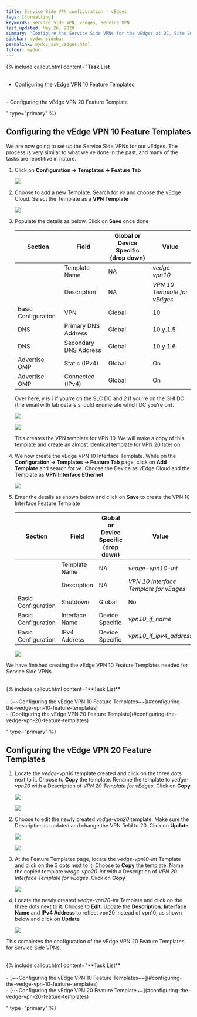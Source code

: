 ```yaml
---
title: Service Side VPN configuration - vEdges
tags: [formatting]
keywords: Service Side VPN, vEdges, Service VPN
last_updated: May 26, 2020
summary: "Configure the Service Side VPNs for the vEdges at DC, Site 20 and Site 30"
sidebar: mydoc_sidebar
permalink: mydoc_ssv_vedges.html
folder: mydoc
---
```


{% include callout.html content="**Task List**
<br/><br/>
- Configuring the vEdge VPN 10 Feature Templates
<br/>
- Configuring the vEdge VPN 20 Feature Template
<br/>

" type="primary" %}

## Configuring the vEdge VPN 10 Feature Templates

We are now going to set up the Service Side VPNs for our vEdges. The process is very similar to what we've done in the past, and many of the tasks are repetitive in nature.

1. Click on **Configuration -> Templates -> Feature Tab**

    ![](/images/Service_vEdges_Templates/01_tempf.PNG)

2. Choose to add a new Template. Search for *ve* and choose the vEdge Cloud. Select the Template as a **VPN Template**

    ![](/images/Service_vEdges_Templates/02_addtempvpn.PNG)

3. Populate the details as below. Click on **Save** once done

    | Section                   | Field                 | Global or Device Specific (drop down) | Value                        |
    |---------------------------|-----------------------|---------------------------------------|------------------------------|
    |                           | Template Name         | NA                                    | *vedge-vpn10*                |
    |                           | Description           | NA                                    | *VPN 10 Template for vEdges* |
    | Basic Configuration       | VPN                   | Global                                | 10                           |
    | DNS | Primary DNS Address   | Global                                | 10.y.1.5                     |
    | DNS | Secondary DNS Address | Global                                | 10.y.1.6                     |
    | Advertise OMP             | Static (IPv4)         | Global                                | On                           |
    | Advertise OMP             | Connected (IPv4)      | Global                                | On                           |

    Over here, y is *1* if you're on the SLC DC and *2* if you're on the GHI DC (the email with lab details should enumerate which DC you're on).

    ![](/images/Service_vEdges_Templates/03_vpndet.PNG)

    ![](/images/Service_vEdges_Templates/04_advompsave.PNG)

    This creates the VPN template for VPN 10. We will make a copy of this template and create an almost identical template for VPN 20 later on.

4. We now create the vEdge VPN 10 Interface Template. While on the **Configuration -> Templates -> Feature Tab** page, click on **Add Template** and search for *ve*. Choose the Device as vEdge Cloud and the Template as **VPN Interface Ethernet**

    ![](/images/Service_vEdges_Templates/09_vpnint.PNG)

5. Enter the details as shown below and click on **Save** to create the VPN 10 Interface Feature Template

    | Section             | Field          | Global or Device Specific (drop down) | Value                                  |
    |---------------------|----------------|---------------------------------------|----------------------------------------|
    |                     | Template Name  | NA                                    | *vedge-vpn10-int*                      |
    |                     | Description    | NA                                    | *VPN 10 Interface Template for vEdges* |
    | Basic Configuration | Shutdown       | Global                                | No                                     |
    | Basic Configuration | Interface Name | Device Specific                       | *vpn10_if_name*                        |
    | Basic Configuration | IPv4 Address   | Device Specific                       | *vpn10_if_ipv4_address*                |

    ![](/images/Service_vEdges_Templates/10_intconf.PNG)

We have finished creating the vEdge VPN 10 Feature Templates needed for Service Side VPNs.

<br/>
{% include callout.html content="**Task List**
<br/><br/>
- [~~Configuring the vEdge VPN 10 Feature Templates~~](#configuring-the-vedge-vpn-10-feature-templates)
<br/>
- [Configuring the vEdge VPN 20 Feature Template](#configuring-the-vedge-vpn-20-feature-templates)
<br/>

" type="primary" %}

## Configuring the vEdge VPN 20 Feature Templates

1. Locate the *vedge-vpn10* template created and click on the three dots next to it. Choose to **Copy** the template. Rename the template to *vedge-vpn20* with a Description of *VPN 20 Template for vEdges*. Click on **Copy**

    ![](/images/Service_vEdges_Templates/05_copyvpn10.PNG)

    ![](/images/Service_vEdges_Templates/06_ren.PNG)

2. Choose to edit the newly created *vedge-vpn20* template. Make sure the Description is updated and change the VPN field to 20. Click on **Update**

    ![](/images/Service_vEdges_Templates/07_edit.PNG)

    ![](/images/Service_vEdges_Templates/08_descvpnupda.PNG)

3. At the Feature Templates page, locate the *vedge-vpn10-int* Template and click on the 3 dots next to it. Choose to **Copy** the template. Name the copied template *vedge-vpn20-int* with a Description of *VPN 20 Interface Template for vEdges*. Click on **Copy**

    ![](/images/Service_vEdges_Templates/11_copyvpn10int.PNG)

4. Locate the newly created *vedge-vpn20-int* Template and click on the three dots next to it. Choose to **Edit**. Update the **Description**, **Interface Name** and **IPv4 Address** to reflect vpn20 instead of vpn10, as shown below and click on **Update**

    ![](/images/Service_vEdges_Templates/12_vpn20int.PNG)

This completes the configuration of the vEdge VPN 20 Feature Templates for Service Side VPNs.

<br/>
{% include callout.html content="**Task List**
<br/><br/>
- [~~Configuring the vEdge VPN 10 Feature Templates~~](#configuring-the-vedge-vpn-10-feature-templates)
<br/>
- [~~Configuring the vEdge VPN 20 Feature Template~~](#configuring-the-vedge-vpn-20-feature-templates)
<br/>

" type="primary" %}
